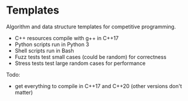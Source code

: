 # Templates

Algorithm and data structure templates for competitive programming.

- C++ resources compile with g++ in C++17
- Python scripts run in Python 3
- Shell scripts run in Bash
- Fuzz tests test small cases (could be random) for correctness
- Stress tests test large random cases for performance

Todo:
- get everything to compile in C++17 and C++20 (other versions don't matter)
